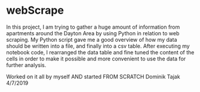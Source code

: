 # webScrape
In this project, I am trying to gather a huge amount of information from apartments around the Dayton Area by using Python in relation to web scraping.
My Python script gave me a good overview of how my data should be written into a file, and finally into a csv table.
After executing my notebook code, I rearranged the data table and fine tuned the content of the cells in order to make it possible and more convenient to use the data for further analysis.



Worked on it all by  myself AND started FROM SCRATCH
Dominik Tajak 4/7/2019
